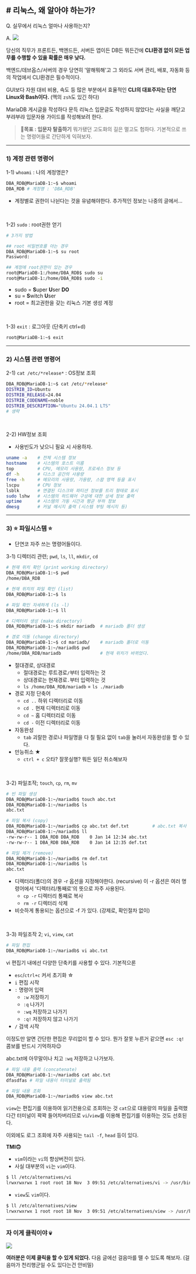 ## # 리눅스, 왜 알아야 하는가?

Q. 실무에서 리눅스 얼마나 사용하는지?

A. 
![](https://velog.velcdn.com/images/deaf52/post/c63fd4b6-5587-4503-9f1b-ff9c6390ac90/image.png)

당신의 직무가 프론트든, 백엔드든, 서버든 앱이든 DB든 뭐든간에 **CLI환경 없이 모든 업무를 수행할 수 있을 확률은 매우 낮다.**

백엔드/데브옵스/서버의 경우 당연히 '말해뭐해'고
그 외라도 서버 관리, 배포, 자동화 등의 작업에서 CLI환경은 필수적이다.

GUI보다 자원 대비 비용, 속도 등 많은 부분에서 효율적인 **CLI의 대표주자는 단연 Linux와 Bash이다.** (맥의 `zsh`도 있긴 하다)

MariaDB 게시글을 작성하다 문득 리눅스 입문글도 작성하지 않았다는 사실을 깨닫고
부랴부랴 입문자용 가이드를 작성해보려 한다.

> **🎯목표 : 입문자 탈출하기**
뭐가됐던 고도화의 길은 멀고도 험하다.
기본적으로 쓰는 명령어들로 간단하게 익혀보자.

---

### 1) 계정 관련 명령어
1-1) `whoami`  : 나의 계정명은?
```bash
DBA_RDB@MariaDB-1:~$ whoami
DBA_RDB # 계정명 : 'DBA_RDB'
```
- 계정별로 권한이 나뉜다는 것을 유념해야한다. 추가적인 정보는 나중의 글에서...
</br>

1-2) `sudo` : root권한 얻기 

```bash
# 3가지 방법

## root 비밀번호를 아는 경우
DBA_RDB@MariaDB-1:~$ su root
Password: 

## 계정에 root권한이 있는 경우
root@MariaDB-1:/home/DBA_RDB$ sudo su
root@MariaDB-1:/home/DBA_RDB$ sudo -i
```
- sudo = **S**uper **U**ser **DO**
- su = **S**witch **U**ser
- root = 최고권한을 갖는 리눅스 기본 생성 계정
</br>

1-3) `exit` : 로그아웃 (단축키 ctrl+d)
```bash
root@MariaDB-1:~$ exit
```

---

### 2) 시스템 관련 명령어

2-1) `cat /etc/*release*` : OS정보 조회

```bash
DBA_RDB@MariaDB-1:~$ cat /etc/*release*
DISTRIB_ID=Ubuntu
DISTRIB_RELEASE=24.04
DISTRIB_CODENAME=noble
DISTRIB_DESCRIPTION="Ubuntu 24.04.1 LTS"
# 생략
```
</br>

2-2) HW정보 조회
- 사용빈도가 낮으니 필요 시 사용하자. 
```bash
uname -a	# 전체 시스템 정보
hostname	# 시스템의 호스트 이름
top			# CPU, 메모리 사용량, 프로세스 정보 등
df -h		# 디스크 공간의 사용량
free -h		# 메모리의 사용량, 가용량, 스왑 영역 등을 표시
lscpu		# CPU 정보
lsblk		# 연결된 디스크와 파티션 정보를 트리 형태로 표시
sudo lshw	# 시스템의 하드웨어 구성에 대한 상세 정보 출력
uptime		# 시스템의 가동 시간과 평균 부하 정보
dmesg		# 커널 메시지 출력 (시스템 부팅 메시지 등)
```

---

### 3) ⭐ 파일시스템 ⭐
- 단연코 자주 쓰는 명령어들이다.

3-1) 디렉터리 관련; `pwd`, `ls`, `ll`, `mkdir`, `cd`
```bash
# 현재 위치 확인 (print working directory)
DBA_RDB@MariaDB-1:~$ pwd
/home/DBA_RDB

# 현재 위치의 파일 확인 (list)
DBA_RDB@MariaDB-1:~$ ls

# 파일 확인 자세하게 (ls -l)
DBA_RDB@MariaDB-1:~$ ll

# 디렉터리 생성 (make directory)
DBA_RDB@MariaDB-1:~$ mkdir mariadb	# mariadb 폴더 생성

# 경로 이동 (change directory)
DBA_RDB@MariaDB-1:~$ cd mariadb/	# mariadb 폴더로 이동
DBA_RDB@MariaDB-1:~/mariadb$ pwd
/home/DBA_RDB/mariadb				# 현재 위치가 바뀌었다.
```

- 절대경로, 상대경로
  - 절대경로는 루트경로`/`부터 입력하는 것
  - 상대경로는 현재경로`.`부터 입력하는 것
   - `ls /home/DBA_RDB/mariadb` = `ls ./mariadb`
- 경로 지정 단축어
  - `cd ..` 하위 디렉터리로 이동
  - `cd .` 현재 디렉터리로 이동
  - `cd ~` 홈 디렉터리로 이동
  - `cd -` 이전 디렉터리로 이동
- 자동완성
  - `tab`
  괴랄한 경로나 파일명을 다 칠 필요 없이 `tab`을 눌러서 자동완성을 할 수 있다.
- 만능취소 ★
  - `ctrl + c` 오타? 잘못실행? 뭐든 일단 취소해보자
</br>

3-2) 파일조작; `touch`, `cp`, `rm`, `mv`
```bash
# 빈 파일 생성
DBA_RDB@MariaDB-1:~/mariadb$ touch abc.txt
DBA_RDB@MariaDB-1:~/mariadb$ ls
abc.txt

# 파일 복사 (copy)
DBA_RDB@MariaDB-1:~/mariadb$ cp abc.txt def.txt			# abc.txt 복사
DBA_RDB@MariaDB-1:~/mariadb$ ll
-rw-rw-r-- 1 DBA_RDB DBA_RDB    0 Jan 14 12:34 abc.txt
-rw-rw-r-- 1 DBA_RDB DBA_RDB    0 Jan 14 12:35 def.txt

# 파일 제거 (remove)
DBA_RDB@MariaDB-1:~/mariadb$ rm def.txt
DBA_RDB@MariaDB-1:~/mariadb$ ls
abc.txt 
```
- 디렉터리(폴더)의 경우 -r 옵션을 지정해야한다. (recursive)
이 -r 옵션은 여러 명령어에서 '디렉터리/통째로'의 뜻으로 자주 사용된다.
  - `cp -r` 디렉터리 통째로 복사
  - `rm -r` 디렉터리 삭제
- 비슷하게 통용되는 옵션으로 -f 가 있다. (강제로, 확인절차 없이)

</br>

3-3) 파일조작 2; `vi`, `view`, `cat`
```bash
# 파일 편집
DBA_RDB@MariaDB-1:~/mariadb$ vi abc.txt
```
vi 편집기 내에선 다양한 단축키를 사용할 수 있다.
기본적으론
- `esc`/`ctrl+c` 커서 초기화 ☆
- `i` 편집 시작
- `:` 명령어 입력
  - `:w` 저장하기
  - `:q` 나가기
  - `:wq` 저장하고 나가기
  - `:q!` 저장하지 않고 나가기
- `/` 검색 시작

이정도만 알면 간단한 편집은 무리없이 할 수 있다.
뭔가 잘못 누른거 같으면 `esc :q!` 콤보를 반드시 기억하자😉

abc.txt에 아무말이나 치고 `:wq` 저장하고 나가보자.

```bash
# 파일 내용 출력 (concatenate)
DBA_RDB@MariaDB-1:~/mariadb$ cat abc.txt
dfasdfas # 파일 내용이 터미널로 출력됨

# 파일 내용 조회
DBA_RDB@MariaDB-1:~/mariadb$ view abc.txt
```
`view`는 편집기를 이용하여 읽기전용으로 조회하는 것
`cat`으로 대용량의 파일을 출력했다간 터미널이 꽉꽉 들어차버리므로 `vi`/`view`를 이용해 편집기를 이용하는 것도 선호된다.

이외에도 로그 조회에 자주 사용되는 `tail -f`, `head` 등이 있다.


>
**TMI🙃**
- `vim`이라는 `vi`의 향상버전이 있다.
- 사실 대부분의 `vi`는 `vim`이다.
```bash
$ ll /etc/alternatives/vi
lrwxrwxrwx 1 root root 18 Nov  3 09:51 /etc/alternatives/vi -> /usr/bin/vim.basic
```
- `view`도 `vim`이다.
```bash
$ ll /etc/alternatives/view
lrwxrwxrwx 1 root root 18 Nov  3 09:51 /etc/alternatives/view -> /usr/bin/vim.basic
```

---



### 자 이게 클릭이야 💀

![](https://velog.velcdn.com/images/deaf52/post/a76a85c0-5c63-4cef-a80c-03ba6bda648b/image.webp)

**여러분은 이제 클릭을 할 수 있게 되었다.**
다음 글에선 걸음마를 뗄 수 있도록 해보자.
(걸음마가 천리행군일 수도 있다는건 안비밀)